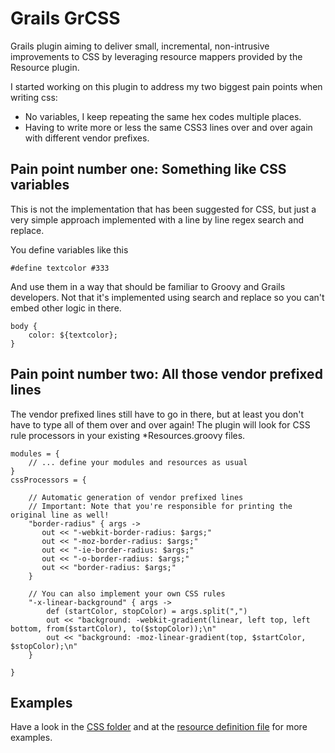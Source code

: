 Grails GrCSS
=============

Grails plugin aiming to deliver small, incremental, non-intrusive improvements to CSS by leveraging resource mappers provided by the Resource plugin.

I started working on this plugin to address my two biggest pain points when writing css:

 * No variables, I keep repeating the same hex codes multiple places.
 * Having to write more or less the same CSS3 lines over and over again with different vendor prefixes.  

Pain point number one: Something like CSS variables
-------------------------------------------------
This is not the implementation that has been suggested for CSS, but just a very simple approach implemented with a line by line regex search and replace. 

You define variables like this

    #define textcolor #333

And use them in a way that should be familiar to Groovy and Grails developers. Not that it's implemented using search and replace so you can't embed other logic in there. 

    body {
        color: ${textcolor};
    }

Pain point number two: All those vendor prefixed lines
-------------------------------------------------------------------------------
The vendor prefixed lines still have to go in there, but at least you don't have to type all of them over and over again! The plugin will look for CSS rule processors in your existing *Resources.groovy files. 

    modules = {
        // ... define your modules and resources as usual
    }
    cssProcessors = {
            
        // Automatic generation of vendor prefixed lines
        // Important: Note that you're responsible for printing the original line as well! 
        "border-radius" { args ->
           out << "-webkit-border-radius: $args;"
           out << "-moz-border-radius: $args;"
           out << "-ie-border-radius: $args;"
           out << "-o-border-radius: $args;"
           out << "border-radius: $args;"
        }
        
        // You can also implement your own CSS rules
        "-x-linear-background" { args ->
            def (startColor, stopColor) = args.split(",")
            out << "background: -webkit-gradient(linear, left top, left bottom, from($startColor), to($stopColor));\n"
            out << "background: -moz-linear-gradient(top, $startColor, $stopColor);\n"
        }
       
    }

Examples
------------------
Have a look in the [CSS folder](https://github.com/kimble/grails-gr-css/tree/master/web-app/css) and at the [resource definition file](https://github.com/kimble/grails-gr-css/blob/master/grails-app/conf/testResources.groovy) for more examples. 